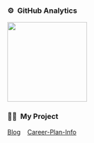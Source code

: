 ### ⚙️ &nbsp;GitHub Analytics

<p align="left">
<a href="https://github.com/BennyJane">
  <img height="180em" src="https://github-readme-stats-eight-theta.vercel.app/api?username=BennyJane&show_icons=true&theme=algolia&include_all_commits=true&count_private=true"/>
<!--   <img height="180em" src="https://github-readme-stats-eight-theta.vercel.app/api/top-langs/?username=BennyJane&layout=compact&langs_count=8&theme=algolia"/> -->
</a>
</p>

### 🤝🏻 &nbsp;My Project

<p align="left">
  <a href="http://pygorun.com/">Blog</a>
  &nbsp;&nbsp;
  <a href="http://career.pygorun.com">Career-Plan-Info</a>

</p>

